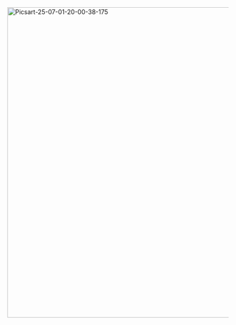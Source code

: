 <img src="https://i.ibb.co/1tnmPZW7/Picsart-25-07-01-20-00-38-175.jpg" alt="Picsart-25-07-01-20-00-38-175" width="1377" height="720" data-is360="0" data-load="full" class="" style="width: 1350px; height: 705.882px;">
